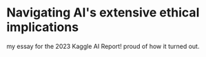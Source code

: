 # Navigating AI's extensive ethical implications

my essay for the 2023 Kaggle AI Report! proud of how it turned out. 
